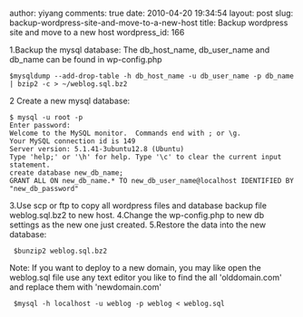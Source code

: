 author: yiyang
comments: true
date: 2010-04-20 19:34:54
layout: post
slug: backup-wordpress-site-and-move-to-a-new-host
title: Backup wordpress site and move to a new host
wordpress_id: 166


1.Backup the mysql database:
  The db_host_name, db_user_name  and  db_name can be found in wp-config.php

    
    
    $mysqldump --add-drop-table -h db_host_name -u db_user_name -p db_name | bzip2 -c > ~/weblog.sql.bz2
    



2 Create a new mysql database:

    
    
    $ mysql -u root -p
    Enter password: 
    Welcome to the MySQL monitor.  Commands end with ; or \g.
    Your MySQL connection id is 149
    Server version: 5.1.41-3ubuntu12.8 (Ubuntu)
    Type 'help;' or '\h' for help. Type '\c' to clear the current input statement.
    create database new_db_name;
    GRANT ALL ON new_db_name.* TO new_db_user_name@localhost IDENTIFIED BY "new_db_password"
    


3.Use scp or ftp to copy all wordpress files and database backup file weblog.sql.bz2 to new host.
4.Change the wp-config.php to new db settings as the new one just created.
5.Restore the data into the new database:

    
    
     $bunzip2 weblog.sql.bz2
    


  Note: If you want to deploy to a new domain, you may like open the weblog.sql file use any text editor you like to
  find the all 'olddomain.com' and replace them with 'newdomain.com'
 
    
    
     $mysql -h localhost -u weblog -p weblog < weblog.sql
    
